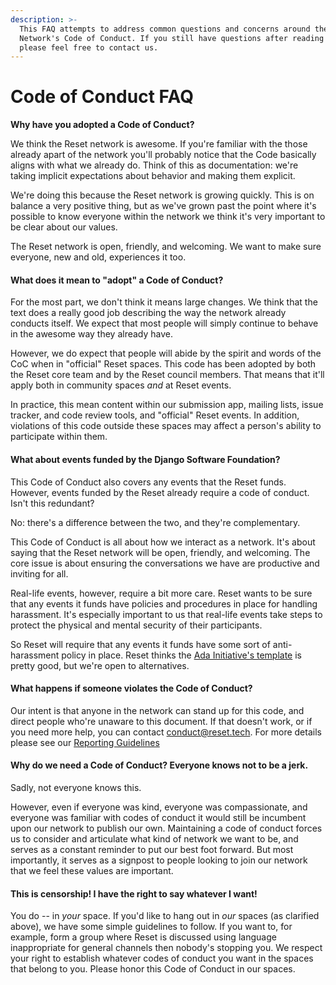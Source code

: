 ```yaml
---
description: >-
  This FAQ attempts to address common questions and concerns around the Reset
  Network's Code of Conduct. If you still have questions after reading it,
  please feel free to contact us.
---
```


# Code of Conduct FAQ

**Why have you adopted a Code of Conduct?**

We think the Reset network is awesome. If you're familiar with the those already apart of the network you'll probably notice that the Code basically aligns with what we already do. Think of this as documentation: we're taking implicit expectations about behavior and making them explicit.

We're doing this because the Reset network is growing quickly. This is on balance a very positive thing, but as we've grown past the point where it's possible to know everyone within the network we think it's very important to be clear about our values.

The Reset network is open, friendly, and welcoming. We want to make sure everyone, new and old, experiences it too.

#### What does it mean to "adopt" a Code of Conduct? <a id="what-does-it-mean"></a>

For the most part, we don't think it means large changes. We think that the text does a really good job describing the way the network already conducts itself. We expect that most people will simply continue to behave in the awesome way they already have.

However, we do expect that people will abide by the spirit and words of the CoC when in "official" Reset spaces. This code has been adopted by both the Reset core team and by the Reset council members. That means that it'll apply both in community spaces _and_ at Reset events.

In practice, this mean content within our submission app, mailing lists, issue tracker, and code review tools, and "official" Reset events. In addition, violations of this code outside these spaces may affect a person's ability to participate within them.

#### What about events funded by the Django Software Foundation? <a id="dsf-events"></a>

This Code of Conduct also covers any events that the Reset funds. However, events funded by the Reset already require a code of conduct. Isn't this redundant?

No: there's a difference between the two, and they're complementary.

This Code of Conduct is all about how we interact as a network. It's about saying that the Reset network will be open, friendly, and welcoming. The core issue is about ensuring the conversations we have are productive and inviting for all.

Real-life events, however, require a bit more care. Reset wants to be sure that any events it funds have policies and procedures in place for handling harassment. It's especially important to us that real-life events take steps to protect the physical and mental security of their participants.

So Reset will require that any events it funds have some sort of anti- harassment policy in place. Reset thinks the [Ada Initiative's template](http://geekfeminism.wikia.com/wiki/Conference_anti-harassment/Policy) is pretty good, but we're open to alternatives.

#### What happens if someone violates the Code of Conduct? <a id="violations"></a>

Our intent is that anyone in the network can stand up for this code, and direct people who're unaware to this document. If that doesn't work, or if you need more help, you can contact conduct@reset.tech. For more details please see our [Reporting Guidelines](reporting.md)

#### Why do we need a Code of Conduct? Everyone knows not to be a jerk. <a id="why-do-we-need"></a>

Sadly, not everyone knows this.

However, even if everyone was kind, everyone was compassionate, and everyone was familiar with codes of conduct it would still be incumbent upon our network to publish our own. Maintaining a code of conduct forces us to consider and articulate what kind of network we want to be, and serves as a constant reminder to put our best foot forward. But most importantly, it serves as a signpost to people looking to join our network that we feel these values are important.

#### This is censorship! I have the right to say whatever I want! <a id="free-speech"></a>

You do -- in _your_ space. If you'd like to hang out in _our_ spaces \(as clarified above\), we have some simple guidelines to follow. If you want to, for example, form a group where Reset is discussed using language inappropriate for general channels then nobody's stopping you. We respect your right to establish whatever codes of conduct you want in the spaces that belong to you. Please honor this Code of Conduct in our spaces.

